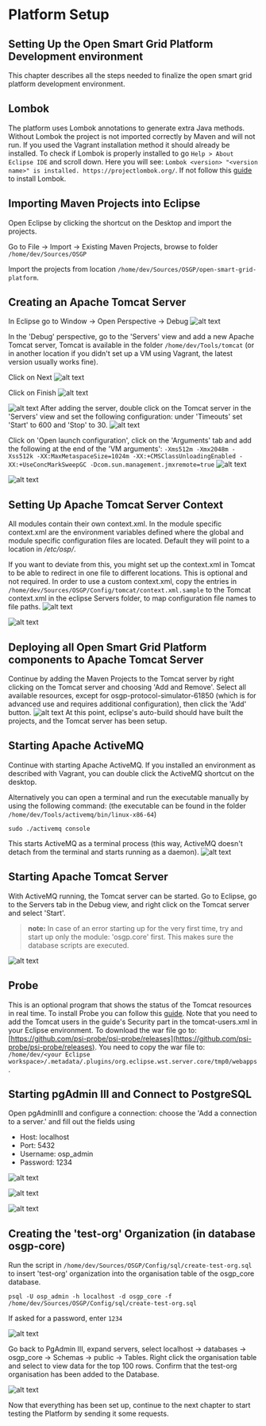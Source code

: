 # Platform Setup

## Setting Up the Open Smart Grid Platform Development environment

This chapter describes all the steps needed to finalize the open smart grid platform development environment.

## Lombok

The platform uses Lombok annotations to generate extra Java methods. Without Lombok the project is not imported correctly by Maven and will not run. If you used the Vagrant installation method it should already be installed. To check if Lombok is properly installed to go `Help > About Eclipse IDE` and scroll down. Here you will see: `Lombok <version> "<version name>" is installed. https://projectlombok.org/`. If not follow this [guide](https://projectlombok.org/setup/eclipse) to install Lombok.

## Importing Maven Projects into Eclipse

Open Eclipse by clicking the shortcut on the Desktop and import the projects.

Go to File -&gt; Import -&gt; Existing Maven Projects, browse to folder `/home/dev/Sources/OSGP`

Import the projects from location `/home/dev/Sources/OSGP/open-smart-grid-platform`.

## Creating an Apache Tomcat Server

In Eclipse go to Window -&gt; Open Perspective -&gt; Debug ![alt text](../../.gitbook/assets/16.png)

In the 'Debug' perspective, go to the 'Servers' view and add a new Apache Tomcat server, Tomcat is available in the folder `/home/dev/Tools/tomcat` \(or in another location if you didn't set up a VM using Vagrant, the latest version usually works fine\).

Click on Next ![alt text](../../.gitbook/assets/tomcat-1-define-server.png)

Click on Finish ![alt text](../../.gitbook/assets/tomcat-2-edit-server-runtime.png)

![alt text](../../.gitbook/assets/tomcat-3-created.png) After adding the server, double click on the Tomcat server in the 'Servers' view and set the following configuration: under 'Timeouts' set 'Start' to 600 and 'Stop' to 30. ![alt text](../../.gitbook/assets/tomcat-4-timeouts.png)

Click on 'Open launch configuration', click on the 'Arguments' tab and add the following at the end of the 'VM arguments': `-Xms512m -Xmx2048m -Xss512k -XX:MaxMetaspaceSize=1024m -XX:+CMSClassUnloadingEnabled -XX:+UseConcMarkSweepGC -Dcom.sun.management.jmxremote=true` ![alt text](../../.gitbook/assets/tomcat-5-launch-configuration-old.png)

![alt text](../../.gitbook/assets/tomcat-6-launch-configuration-new.png)

## Setting Up Apache Tomcat Server Context

All modules contain their own context.xml. In the module specific context.xml are the environment variables defined where the global and module specific configuration files are located. Default they will point to a location in _/etc/osp/_.

If you want to deviate from this, you might set up the context.xml in Tomcat to be able to redirect in one file to different locations. This is optional and not required. In order to use a custom context.xml, copy the entries in `/home/dev/Sources/OSGP/Config/tomcat/context.xml.sample` to the Tomcat context.xml in the eclipse Servers folder, to map configuration file names to file paths. ![alt text](../../.gitbook/assets/context.xml.sample.png)

![alt text](../../.gitbook/assets/context.xml.png)

## Deploying all Open Smart Grid Platform components to Apache Tomcat Server

Continue by adding the Maven Projects to the Tomcat server by right clicking on the Tomcat server and choosing 'Add and Remove'. Select all available resources, except for osgp-protocol-simulator-61850 \(which is for advanced use and requires additional configuration\), then click the 'Add' button. ![alt text](../../.gitbook/assets/add-resources.png) At this point, eclipse's auto-build should have built the projects, and the Tomcat server has been setup.

## Starting Apache ActiveMQ

Continue with starting Apache ActiveMQ. If you installed an environment as described with Vagrant, you can double click the ActiveMQ shortcut on the desktop.

Alternatively you can open a terminal and run the executable manually by using the following command: \(the executable can be found in the folder `/home/dev/Tools/activemq/bin/linux-x86-64`\)

```text
sudo ./activemq console
```

This starts ActiveMQ as a terminal process \(this way, ActiveMQ doesn't detach from the terminal and starts running as a daemon\). ![alt text](../../.gitbook/assets/31.png)

## Starting Apache Tomcat Server

With ActiveMQ running, the Tomcat server can be started. Go to Eclipse, go to the Servers tab in the Debug view, and right click on the Tomcat server and select 'Start'.

> **note:** In case of an error starting up for the very first time, try and start up only the module: 'osgp.core' first. This makes sure the database scripts are executed.

![alt text](../../.gitbook/assets/tomcat-7-tomcat-started.png)

## Probe

This is an optional program that shows the status of the Tomcat resources in real time. To install Probe you can follow this [guide](https://github.com/psi-probe/psi-probe/wiki/InstallationApacheTomcat). Note that you need to add the Tomcat users in the guide's Security part in the tomcat-users.xml in your Eclipse environment. To download the war file go to: [https://github.com/psi-probe/psi-probe/releases](https://github.com/psi-probe/psi-probe/releases). You need to copy the war file to: `/home/dev/<your Eclipse workspace>/.metadata/.plugins/org.eclipse.wst.server.core/tmp0/webapps`.

## Starting pgAdmin III and Connect to PostgreSQL

Open pgAdminIII and configure a connection: choose the 'Add a connection to a server.' and fill out the fields using

* Host: localhost
* Port: 5432
* Username: osp\_admin
* Password: 1234

![alt text](../../.gitbook/assets/33.png)

![alt text](../../.gitbook/assets/34.png)

![alt text](../../.gitbook/assets/35.png)

## Creating the 'test-org' Organization \(in database osgp-core\)

Run the script in `/home/dev/Sources/OSGP/Config/sql/create-test-org.sql` to insert 'test-org' organization into the organisation table of the osgp\_core database.

```text
psql -U osp_admin -h localhost -d osgp_core -f /home/dev/Sources/OSGP/Config/sql/create-test-org.sql
```

If asked for a password, enter `1234`

![alt text](../../.gitbook/assets/36.png)

Go back to PgAdmin III, expand servers, select localhost -&gt; databases -&gt; osgp\_core -&gt; Schemas -&gt; public -&gt; Tables. Right click the organisation table and select to view data for the top 100 rows. Confirm that the test-org organisation has been added to the Database.

![alt text](../../.gitbook/assets/37.png)

Now that everything has been set up, continue to the next chapter to start testing the Platform by sending it some requests.

